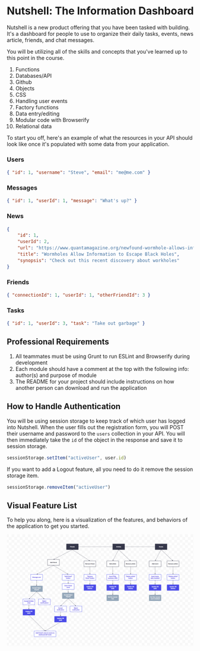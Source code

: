 # Nutshell: The Information Dashboard

Nutshell is a new product offering that you have been tasked with building. It's a dashboard for people to use to organize their daily tasks, events, news article, friends, and chat messages.

You will be utilizing all of the skills and concepts that you've learned up to this point in the course.

1. Functions
1. Databases/API
1. Github
1. Objects
1. CSS
1. Handling user events
1. Factory functions
1. Data entry/editing
1. Modular code with Browserify
1. Relational data

To start you off, here's an example of what the resources in your API should look like once it's populated with some data from your application.

### Users

```json
{ "id": 1, "username": "Steve", "email": "me@me.com" }
```

### Messages

```json
{ "id": 1, "userId": 1, "message": "What's up?" }
```

### News

```json
{
    "id": 1,
    "userId": 2,
    "url": "https://www.quantamagazine.org/newfound-wormhole-allows-information-to-escape-black-holes-20171023/",
    "title": "Wormholes Allow Information to Escape Black Holes",
    "synopsis": "Check out this recent discovery about workholes"
}
```

### Friends

```json
{ "connectionId": 1, "userId": 1, "otherFriendId": 3 }
```

### Tasks

```json
{ "id": 1, "userId": 3, "task": "Take out garbage" }
```

## Professional Requirements

1. All teammates must be using Grunt to run ESLint and Browserify during development
1. Each module should have a comment at the top with the following info: author(s) and purpose of module
1. The README for your project should include instructions on how another person can download and run the application

## How to Handle Authentication

You will be using session storage to keep track of which user has logged into Nutshell. When the user fills out the registration form, you will POST their username and password to the `users` collection in your API. You will then immediately take the `id` of the object in the response and save it to session storage.

```js
sessionStorage.setItem("activeUser", user.id)
```

If you want to add a Logout feature, all you need to do it remove the session storage item.

```js
sessionStorage.removeItem("activeUser")
```

## Visual Feature List

To help you along, here is a visualization of the features, and behaviors of the application to get you started.

![nutshell features](./Nutshell.png)
